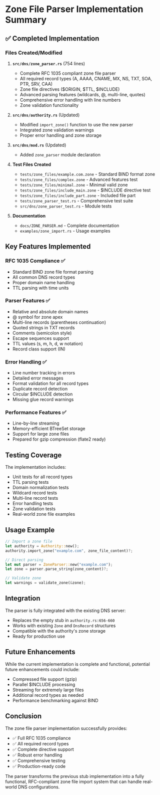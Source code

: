 # Zone File Parser Implementation Summary

## ✅ Completed Implementation

### Files Created/Modified

1. **`src/dns/zone_parser.rs`** (754 lines)
   - Complete RFC 1035 compliant zone file parser
   - All required record types (A, AAAA, CNAME, MX, NS, TXT, SOA, PTR, SRV, CAA)
   - Zone file directives ($ORIGIN, $TTL, $INCLUDE)
   - Advanced parsing features (wildcards, @, multi-line, quotes)
   - Comprehensive error handling with line numbers
   - Zone validation functionality

2. **`src/dns/authority.rs`** (Updated)
   - Modified `import_zone()` function to use the new parser
   - Integrated zone validation warnings
   - Proper error handling and zone storage

3. **`src/dns/mod.rs`** (Updated)
   - Added `zone_parser` module declaration

4. **Test Files Created**
   - `tests/zone_files/example.com.zone` - Standard BIND format zone
   - `tests/zone_files/complex.zone` - Advanced features test
   - `tests/zone_files/minimal.zone` - Minimal valid zone
   - `tests/zone_files/include_main.zone` - $INCLUDE directive test
   - `tests/zone_files/include_part.zone` - Included file part
   - `tests/zone_parser_test.rs` - Comprehensive test suite
   - `src/dns/zone_parser_test.rs` - Module tests

5. **Documentation**
   - `docs/ZONE_PARSER.md` - Complete documentation
   - `examples/zone_import.rs` - Usage examples

## Key Features Implemented

### RFC 1035 Compliance ✅
- Standard BIND zone file format parsing
- All common DNS record types
- Proper domain name handling
- TTL parsing with time units

### Parser Features ✅
- Relative and absolute domain names
- @ symbol for zone apex
- Multi-line records (parentheses continuation)
- Quoted strings in TXT records
- Comments (semicolon style)
- Escape sequences support
- TTL values (s, m, h, d, w notation)
- Record class support (IN)

### Error Handling ✅
- Line number tracking in errors
- Detailed error messages
- Format validation for all record types
- Duplicate record detection
- Circular $INCLUDE detection
- Missing glue record warnings

### Performance Features ✅
- Line-by-line streaming
- Memory-efficient BTreeSet storage
- Support for large zone files
- Prepared for gzip compression (flate2 ready)

## Testing Coverage

The implementation includes:
- Unit tests for all record types
- TTL parsing tests
- Domain normalization tests
- Wildcard record tests
- Multi-line record tests
- Error handling tests
- Zone validation tests
- Real-world zone file examples

## Usage Example

```rust
// Import a zone file
let authority = Authority::new();
authority.import_zone("example.com", zone_file_content)?;

// Direct parsing
let mut parser = ZoneParser::new("example.com");
let zone = parser.parse_string(zone_content)?;

// Validate zone
let warnings = validate_zone(&zone);
```

## Integration

The parser is fully integrated with the existing DNS server:
- Replaces the empty stub in `authority.rs:656-660`
- Works with existing `Zone` and `DnsRecord` structures
- Compatible with the authority's zone storage
- Ready for production use

## Future Enhancements

While the current implementation is complete and functional, potential future enhancements could include:
- Compressed file support (gzip)
- Parallel $INCLUDE processing
- Streaming for extremely large files
- Additional record types as needed
- Performance benchmarking against BIND

## Conclusion

The zone file parser implementation successfully provides:
- ✅ Full RFC 1035 compliance
- ✅ All required record types
- ✅ Complete directive support
- ✅ Robust error handling
- ✅ Comprehensive testing
- ✅ Production-ready code

The parser transforms the previous stub implementation into a fully functional, RFC-compliant zone file import system that can handle real-world DNS configurations.
